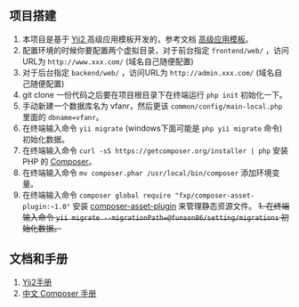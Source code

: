 ## 项目搭建

1. 本项目是基于 [Yii2 ](https://github.com/yiisoft/yii2) 高级应用模板开发的，参考文档 [高级应用模板](http://yii2.xlbd.net/web/index.php/guide/3.html)。
2. 配置环境的时候你要配置两个虚拟目录，对于前台指定 `frontend/web/` ，访问URL为 `http://www.xxx.com/` (域名自己随便配置)
3. 对于后台指定 `backend/web/` ，访问URL为 `http://admin.xxx.com/` (域名自己随便配置)
4. git clone 一份代码之后要在项目根目录下在终端运行 `php init` 初始化一下。
5. 手动新建一个数据库名为 vfanr，然后更该 `common/config/main-local.php` 里面的 `dbname=vfanr`。
6. 在终端输入命令 `yii migrate` (windows下面可能是 `php yii migrate` 命令)初始化数据。
7. 在终端输入命令 `curl -sS https://getcomposer.org/installer | php` 安装 PHP 的 [Composer](http://docs.phpcomposer.com/download/)。
8. 在终端输入命令 `mv composer.phar /usr/local/bin/composer` 添加环境变量。
9. 在终端输入命令 `composer global require "fxp/composer-asset-plugin:~1.0"` 安装 [composer-asset-plugin](https://github.com/francoispluchino/composer-asset-plugin) 来管理静态资源文件。
~~1. 在终端输入命令 `yii migrate --migrationPath=@funson86/setting/migrations` 初始化数据。~~


## 文档和手册

1. [Yii2手册](http://book.getyii.com)
2. [中文 Composer 手册](http://docs.phpcomposer.com/)